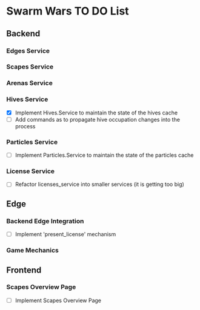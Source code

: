 # Swarm Wars TO DO List

## Backend

### Edges Service

### Scapes Service

### Arenas Service

### Hives Service
- [x] Implement Hives.Service to maintain the state of the hives cache
- [ ] Add commands as to propagate hive occupation changes into the process

### Particles Service
- [ ] Implement Particles.Service to maintain the state of the particles cache

### License Service
- [ ] Refactor licenses_service into smaller services (it is getting too big)



## Edge

### Backend Edge Integration
- [ ] Implement 'present_license' mechanism

### Game Mechanics




## Frontend

### Scapes Overview Page

- [ ] Implement Scapes Overview Page




